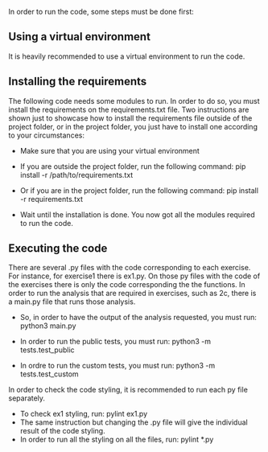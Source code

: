 In order to run the code, some steps must be done first:


## Using a virtual environment
It is heavily recommended to use a virtual environment to run the code.

## Installing the requirements

The following code needs some modules to run. In order to do so, you must install the requirements on the requirements.txt file.
Two instructions are shown just to showcase how to install the requirements file outside of the project folder, or in the project folder,
you just have to install one according to your circumstances:

- Make sure that you are using your virtual environment
- If you are outside the project folder, run the following command: pip install -r /path/to/requirements.txt
- Or if you are in the project folder, run the following command: pip install -r requirements.txt


- Wait until the installation is done. You now got all the modules required to run the code.

## Executing the code

There are several .py files with the code corresponding to each exercise. For instance, for exercise1 there is ex1.py.
On those py files with the code of the exercises there is only the code corresponding the the functions.
In order to run the analysis that are required in exercises, such as 2c, there is a main.py file that runs those analysis.

- So, in order to have the output of the analysis requested, you must run: python3 main.py

- In order to run the public tests, you must run: python3 -m tests.test_public
- In ordre to run the custom tests, you must run: python3 -m tests.test_custom

In order to check the code styling, it is recommended to run each py file separately.

- To check ex1 styling, run: pylint ex1.py
- The same instruction but changing the .py file will give the individual result of the code styling.
- In order to run all the styling on all the files, run: pylint *.py
